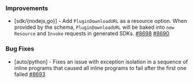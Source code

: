 ### Improvements

- [sdk/{nodejs,go}] - Add `PluginDownloadURL` as a resource option. When provided by
  the schema, `PluginDownloadURL` will be baked into `new Resource` and `Invoke`
  requests in generated SDKs. 
  [#8698](https://github.com/pulumi/pulumi/pull/8698)
  [#8690](https://github.com/pulumi/pulumi/pull/8690)

### Bug Fixes

- [auto/python] - Fixes an issue with exception isolation in a
  sequence of inline programs that caused all inline programs to fail
  after the first one failed
  [#8693](https://github.com/pulumi/pulumi/pull/#8693)
